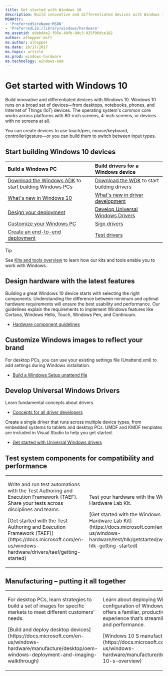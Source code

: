 ```yaml
---
title: Get started with Windows 10
description: Build innovative and differentiated devices with Windows 10.
MSHAttr:
- 'PreferredSiteName:MSDN'
- 'PreferredLib:/library/windows/hardware'
ms.assetid: e9ebd4e2-f05e-40fb-9dc3-925f96dce182
author: alhopper-msft
ms.author: alhopper
ms.date: 10/17/2017
ms.topic: article
ms.prod: windows-hardware
ms.technology: windows-oem
---
```

# Get started with Windows 10

Build innovative and differentiated devices with Windows 10. Windows 10 runs on a broad set of devices—from desktops, notebooks, phones, and Internet of Things (IoT) devices. The operating system's common core works across platforms with 80-inch screens, 4-inch screens, or devices with no screens at all.

You can create devices to use touch/pen, mouse/keyboard, controller/gesture—or you can build them to switch between input types.

## Start building Windows 10 devices

| **Build a Windows PC**                                    | **Build drivers for a Windows device**                    |
|:----------------------------------------------------------|:----------------------------------------------------------|
| [Download the Windows ADK](adk-install.md) to start building Windows PCs   | [Download the WDK](https://developer.microsoft.com/en-us/windows/hardware/windows-driver-kit) to start building drivers               |
| [What's new in Windows 10](what-s-new-in-windows.md)      | [What's new in driver development](https://docs.microsoft.com/en-us/windows-hardware/drivers/what-s-new-in-driver-development)                      |
| [Design your deployment](https://docs.microsoft.com/en-us/windows-hardware/design/) | [Develop Universal Windows Drivers](https://docs.microsoft.com/en-us/windows-hardware/drivers/develop/getting-started-with-universal-drivers) |
| [Customize your Windows PC](https://docs.microsoft.com/en-us/windows-hardware/customize/) | [Sign drivers](https://docs.microsoft.com/en-us/windows-hardware/drivers/install/driver-signing) |
| [Create an end-to-end deployment](https://docs.microsoft.com/en-us/windows-hardware/manufacture/desktop/oem-windows-deployment-and-imaging-walkthrough) | [Test drivers](https://docs.microsoft.com/en-us/windows-hardware/drivers/develop/testing-a-driver) |

> [!Tip]
> See [Kits and tools overview](kits-and-tools-overview.md) to learn how our kits and tools enable you to work with Windows.

## Design hardware with the latest features

Building a great Windows 10 device starts with selecting the right components. Understanding the difference between minimum and optimal hardware requirements will ensure the best usability and performance. Our guidelines explain the requirements to implement Windows features like Cortana, Windows Hello, Touch, Windows Pen, and Continuum.

* [Hardware component guidelines](https://docs.microsoft.com/en-us/windows-hardware/design/component-guidelines/components)

## Customize Windows images to reflect your brand

For desktop PCs, you can use your existing settings file (Unattend.xml) to add settings during Windows installation.

* [Build a Windows Setup unattend file](https://docs.microsoft.com/en-us/windows-hardware/manufacture/desktop/update-windows-settings-and-scripts-create-your-own-answer-file-sxs)

## Develop Universal Windows Drivers

Learn fundamental concepts about drivers.

* [Concepts for all driver developers](https://docs.microsoft.com/en-us/windows-hardware/drivers/gettingstarted/concepts-and-knowledge-for-all-driver-developers)

Create a single driver that runs across multiple device types, from embedded systems to tablets and desktop PCs. UMDF and KMDF templates are included in Visual Studio to help you get started.

* [Get started with Universal Windows drivers](https://docs.microsoft.com/en-us/windows-hardware/drivers/develop/getting-started-with-universal-drivers)

## Test system components for compatibility and performance

<table>
<colgroup>
<col width="33%" />
<col width="33%" />
<col width="33%" />
</colgroup>
<tbody>
<tr class="odd">
<td><p>Write and run test automations with the Test Authoring and Execution Framework (TAEF). Share your tests across disciplines and teams.</p>
<p>[Get started with the Test Authoring and Execution Framework (TAEF)](https://docs.microsoft.com/en-us/windows-hardware/drivers/taef/getting-started)</p></td>
<td><p>Test your hardware with the Windows Hardware Lab Kit.</p>
<p>[Get started with the Windows Hardware Lab Kit](https://docs.microsoft.com/en-us/windows-hardware/test/hlk/getstarted/windows-hlk-getting-started)</p></td>
<td><p>Analyze system and application performance using the Windows Performance Toolkit.</p>
<p>[Get started with the Windows Performance step-by-step guides](https://docs.microsoft.com/en-us/windows-hardware/test/wpt/windows-performance-step-by-step-guides)</p></td>
</tr>
</tbody>
</table>

## <a href="" id="manufacturing---putting-it-all-together"></a>Manufacturing – putting it all together

<table>
<colgroup>
<col width="25%" />
<col width="25%" />
<col width="25%" />
<col width="25%" />
</colgroup>
<tbody>
<tr class="odd">
<td><p>For desktop PCs, learn strategies to build a set of images for specific markets to meet different customers' needs.</p>
<p>[Build and deploy desktop devices](https://docs.microsoft.com/en-us/windows-hardware/manufacture/desktop/oem-windows-deployment-and-imaging-walkthrough)</p></td>
<td><p>Learn about deploying Windows 10 S, a configuration of Windows 10 Pro that offers a familiar, productive Windows experience that’s streamlined for security and performance.</p>
<p>[Windows 10 S manufacturing overview](https://docs.microsoft.com/en-us/windows-hardware/manufacture/desktop/windows-10-s-overview)</p>
</td>
<td><p>Build IoT Core devices, applying apps, drivers, and settings to new devices.</p>
<p>[Build and deploy IoT Core devices](https://docs.microsoft.com/en-us/windows-hardware/manufacture/iot/iot-core-manufacturing-guide)</p></td>
<td><p>OEMs and ODMs can build and test mobile devices and drivers.</p>
<p>[Build and deploy phones](https://docs.microsoft.com/en-us/windows-hardware/manufacture/mobile/mobile-deployment-and-imaging)</p></td>
</tr>
</tbody>
</table>
